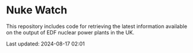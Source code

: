 # Nuke Watch

This repository includes code for retrieving the latest information available on the output of EDF nuclear power plants in the UK.

Last updated: 2024-08-17 02:01